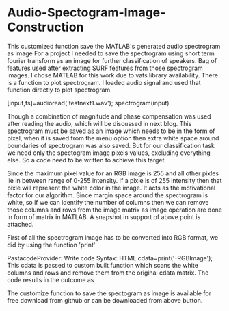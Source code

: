 # Audio-Spectogram-Image-Construction
This customized function save the MATLAB's generated audio spectrogram as image
For a project I needed to save the spectrogram using short term fourier transform as an image for further classification of speakers. Bag of features used after extracting SURF features from those spectrogram images. I chose MATLAB for this work due to vats library availability. There is a function to plot spectrogram. I loaded audio signal and used that function directly to plot spectrogram.

[input,fs]=audioread('testnext1.wav');
spectrogram(input)


Though a combination of magnitude and phase compensation was used after reading the audio, which will be discussed in next blog. This spectrogram must be saved as an image which needs to be in the form of pixel, when it is saved from the menu option then extra white space around boundaries of spectrogram was also saved. But for our classification task we need only the spectogram image pixels values, excluding everything else. So a code need to be written to achieve this target.

Since the maximum pixel value for an RGB image is 255 and all other pixles lie in between range of 0-255 intensity. If a pixle is of 255 intensity then that pixle will represent the white color in the image. It acts as the motivational factor for our algorithm. Since margin space around the spectrogram is white, so if we can identify the number of columns then we can remove those columns and rows from the image matrix as image operation are done in form of matrix in MATLAB. A snapshot in support of above point is attached.

First of all the spectrogram image has to be converted into RGB format, we did by using the function 'print'

PastacodeProvider: Write code
Syntax: HTML
cdata=print('-RGBImage');
This cdata is passed to custom built  function which scans the white columns and rows and remove them from the original cdata matrix. The code results in the outcome as



The customize function to save the spectogram as image is available for free download from github or can be downloaded from above button.
